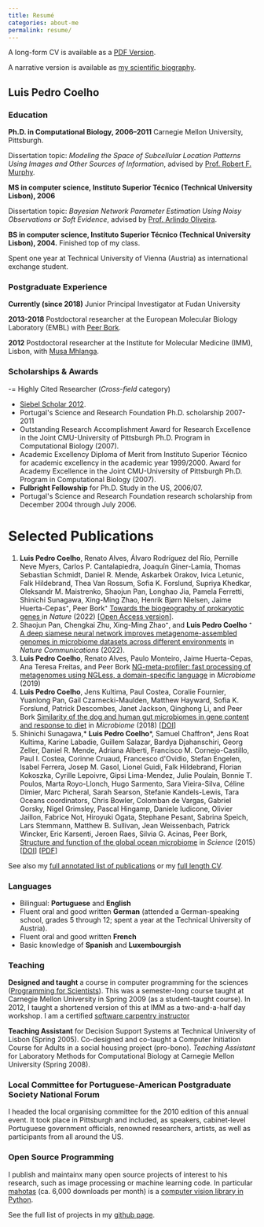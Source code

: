 ```yaml
---
title: Resumé
categories: about-me
permalink: resume/
---
```


A long-form CV is available as a [PDF Version](/vita.pdf).

A narrative version is available as [my scientific biography](/biography/scientific.html).

## Luis Pedro Coelho

### Education

**Ph.D. in Computational Biology, 2006–2011** Carnegie Mellon University, Pittsburgh.

Dissertation topic: *Modeling the Space of Subcellular Location Patterns Using
Images and Other Sources of Information*, advised by [Prof. Robert F.
Murphy](http://murphylab.web.cmu.edu/).


**MS in computer science, Instituto Superior Técnico (Technical University Lisbon), 2006**

Dissertation topic: *Bayesian Network Parameter Estimation Using Noisy
Observations or Soft Evidence*, advised by [Prof. Arlindo
Oliveira](http://kdbio.inesc-id.pt/~aml/).

**BS in computer science, Instituto Superior Técnico (Technical University Lisbon), 2004.**
Finished top of my class.

Spent one year at Technical University of Vienna (Austria) as international
exchange student.

### Postgraduate Experience

**Currently (since 2018)** Junior Principal Investigator at Fudan University

**2013-2018** Postdoctoral researcher at the European Molecular Biology
Laboratory (EMBL) with [Peer
Bork](https://www.embl.de/research/units/scb/bork/members/index.php?s_personId=173).

**2012** Postdoctoral researcher at the Institute for Molecular Medicine (IMM),
Lisbon, with [Musa Mhlanga](http://mhlangalab.synbio.csir.co.za/).

### Scholarships & Awards

-= Highly Cited Researcher (<em>Cross-field</em> category)
- [Siebel Scholar 2012](https://www.siebelscholars.com/scholars/785).
- Portugal's Science and Research Foundation Ph.D. scholarship 2007-2011
- Outstanding Research Accomplishment
    Award for Research Excellence in the Joint CMU-University of Pittsburgh
    Ph.D. Program in Computational Biology (2007).
- Academic Excellency
    Diploma of Merit from Instituto Superior Técnico for academic excellency in
    the academic year 1999/2000. Award for Academy Excellence in the Joint
    CMU-University of Pittsburgh Ph.D. Program in Computational Biology (2007).
- **Fulbright Fellowship** for Ph.D. Study in the US, 2006/07.
- Portugal's Science and Research Foundation research scholarship from December
  2004 through July 2006.

# Selected Publications

1.  **Luis Pedro Coelho**, Renato Alves, Álvaro Rodríguez del Río, Pernille
    Neve Myers, Carlos P. Cantalapiedra, Joaquín Giner-Lamia, Thomas Sebastian
    Schmidt, Daniel R. Mende, Askarbek Orakov, Ivica Letunic, Falk Hildebrand,
    Thea Van Rossum, Sofia K. Forslund, Supriya Khedkar, Oleksandr M.
    Maistrenko, Shaojun Pan, Longhao Jia, Pamela Ferretti, Shinichi Sunagawa,
    Xing-Ming Zhao, Henrik Bjørn Nielsen, Jaime Huerta-Cepas⁺, Peer Bork⁺
    [Towards the biogeography of prokaryotic genes
    ](https://doi.org/10.1038/s41586-021-04233-4) in _Nature_ (2022) [[Open
    Access version](https://europepmc.org/article/med/34912116)].
2.  Shaojun Pan, Chengkai Zhu, Xing-Ming Zhao⁺, and **Luis Pedro
    Coelho** ⁺ [A deep siamese neural network improves metagenome-assembled
    genomes in microbiome datasets across different
    environments](https://doi.org/10.1038/s41467-022-29843-y) in _Nature
    Communications_ (2022).
3.  **Luis Pedro Coelho**, Renato Alves, Paulo Monteiro, Jaime
    Huerta-Cepas, Ana Teresa Freitas, and Peer Bork [NG-meta-profiler:
    fast processing of metagenomes using NGLess, a domain-specific
    language](https://doi.org/10.1186/s40168-019-0684-8) in
    _Microbiome_ (2019)
4.  **Luis Pedro Coelho**, Jens Kultima, Paul Costea, Coralie Fournier,
    Yuanlong Pan, Gail Czarnecki-Maulden, Matthew Hayward, Sofia K.
    Forslund, Patrick Descombes, Janet Jackson, Qinghong Li, and Peer
    Bork [Similarity of the dog and human gut microbiomes in gene
    content and response to
    diet](https://microbiomejournal.biomedcentral.com/articles/10.1186/s40168-018-0450-3)
    in _Microbiome_ (2018)
    \[[DOI](https://doi.org/10.1186/s40168-018-0450-3)\]
5.  Shinichi Sunagawa,\* **Luis Pedro Coelho**\*, Samuel Chaffron\*,
    Jens Roat Kultima, Karine Labadie, Guillem Salazar, Bardya
    Djahanschiri, Georg Zeller, Daniel R. Mende, Adriana Alberti,
    Francisco M. Cornejo-Castillo, Paul I. Costea, Corinne Cruaud,
    Francesco d'Ovidio, Stefan Engelen, Isabel Ferrera, Josep M. Gasol,
    Lionel Guidi, Falk Hildebrand, Florian Kokoszka, Cyrille Lepoivre,
    Gipsi Lima-Mendez, Julie Poulain, Bonnie T. Poulos, Marta
    Royo-Llonch, Hugo Sarmento, Sara Vieira-Silva, Céline Dimier, Marc
    Picheral, Sarah Searson, Stefanie Kandels-Lewis, Tara Oceans
    coordinators, Chris Bowler, Colomban de Vargas, Gabriel Gorsky,
    Nigel Grimsley, Pascal Hingamp, Daniele Iudicone, Olivier Jaillon,
    Fabrice Not, Hiroyuki Ogata, Stephane Pesant, Sabrina Speich, Lars
    Stemmann, Matthew B. Sullivan, Jean Weissenbach, Patrick Wincker,
    Eric Karsenti, Jeroen Raes, Silvia G. Acinas, Peer Bork, [Structure
    and function of the global ocean microbiome](http://doi.org/10.1126/science.1261359)
    in _Science_ (2015)
    \[[DOI](http://doi.org/10.1126/science.1261359)\]
    \[[PDF](http://www.bork.embl.de/publication/pdf/25999513.pdf)\]

See also my [full annotated list of publications](/publications) or my [full
length CV](/vita.pdf).

### Languages

- Bilingual: **Portuguese** and **English**
- Fluent oral and good written **German** (attended a German-speaking school,
  grades 5 through 12; spent a year at the Technical University of Austria).
- Fluent oral and good written **French**
- Basic knowledge of **Spanish** and **Luxembourgish**

### Teaching

**Designed and taught** a course in computer programming for the sciences
([Programming for Scientists](/pfs)). This was a semester-long course taught
at Carnegie Mellon University in Spring 2009 (as a student-taught course). In
2012, I taught a shortened version of this at IMM as a two-and-a-half day
workshop. I am a certified [software carpentry
instructor](https://software-carpentry.org/pages/team.html)

**Teaching Assistant** for Decision Support Systems at Technical University of
Lisbon (Spring 2005). Co-designed and co-taught a Computer Initiation Course for
Adults in a social housing project (pro-bono). *Teaching Assistant* for
Laboratory Methods for Computational Biology at Carnegie Mellon University
(Spring 2008).

### Local Committee for Portuguese-American Postgraduate Society National Forum

I headed the local organising committee for the 2010 edition of this annual
event. It took place in Pittsburgh and included, as speakers, cabinet-level
Portuguese government officials, renowned researchers, artists, as well as
participants from all around the US.

### Open Source Programming

I publish and maintainx many open source projects of interest to his research,
such as image processing or machine learning code. In particular
[mahotas](https://github.com/luispedro/mahotas) (ca. 6,000 downloads per month)
is a [computer vision library in
Python](https://openresearchsoftware.metajnl.com/article/view/jors.ac).

See the full list of projects in my [github
page](https://www.github.com/luispedro).

